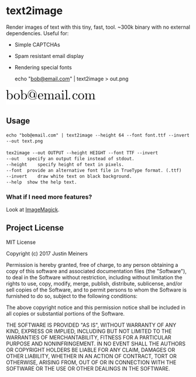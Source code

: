 # text2image

Render images of text with this tiny, fast, tool.
~300k binary with no external dependencies.
Useful for:

- Simple CAPTCHAs
- Spam resistant email display
- Rendering special fonts

    echo "bob@email.com" | text2image > out.png

![sample image](sample.png)

## Usage

    echo "bob@email.com" | text2image --height 64 --font font.ttf --invert --out text.png

    tex2image --out OUTPUT --height HEIGHT --font TTF --invert
    --out	specify an output file instead of stdout.
    --height	specify height of text in pixels.
    --font	provide an alternative font file in TrueType format. (.ttf)
    --invert	draw white text on black background.
    --help	show the help text.

### What if I need more features?

Look at [ImageMagick][1].

## Project License

MIT License

Copyright (c) 2017 Justin Meiners

Permission is hereby granted, free of charge, to any person obtaining a copy of this software and associated documentation files (the "Software"), to deal in the Software without restriction, including without limitation the rights to use, copy, modify, merge, publish, distribute, sublicense, and/or sell copies of the Software, and to permit persons to whom the Software is furnished to do so, subject to the following conditions:

The above copyright notice and this permission notice shall be included in all copies or substantial portions of the Software.

THE SOFTWARE IS PROVIDED "AS IS", WITHOUT WARRANTY OF ANY KIND, EXPRESS OR IMPLIED, INCLUDING BUT NOT LIMITED TO THE WARRANTIES OF MERCHANTABILITY, FITNESS FOR A PARTICULAR PURPOSE AND NONINFRINGEMENT. IN NO EVENT SHALL THE AUTHORS OR COPYRIGHT HOLDERS BE LIABLE FOR ANY CLAIM, DAMAGES OR OTHER LIABILITY, WHETHER IN AN ACTION OF CONTRACT, TORT OR OTHERWISE, ARISING FROM, OUT OF OR IN CONNECTION WITH THE SOFTWARE OR THE USE OR OTHER DEALINGS IN THE SOFTWARE.

[1]: https://imagemagick.org/index.php
[2]: https://github.com/nothings/stb


